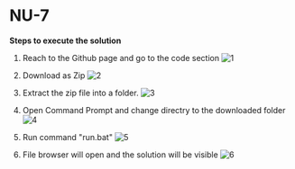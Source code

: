# NU-7
**Steps to execute the solution**

1. Reach to the Github page and go to the code section
![1](https://user-images.githubusercontent.com/68019168/132581081-fa689553-d413-48c8-9a4d-322f5ce8424b.PNG)

2. Download as Zip
![2](https://user-images.githubusercontent.com/68019168/132581100-c93f7289-a5d3-4875-9d32-ff0e8b49ea4c.PNG)

3. Extract the zip file into a folder.
![3](https://user-images.githubusercontent.com/68019168/132581123-86fe1d81-a304-42a6-b1bf-4cb74621ca7d.PNG)

4. Open Command Prompt and change directry to the downloaded folder
![4](https://user-images.githubusercontent.com/68019168/132581209-67e6f97d-61fd-450c-81ed-0f1a72f8d164.PNG)

5. Run command "run.bat"
![5](https://user-images.githubusercontent.com/68019168/132581714-7b109259-fb61-4fc2-bd74-01503f9a95c5.PNG)

6. File browser will open and the solution will be visible
![6](https://user-images.githubusercontent.com/68019168/132581229-bd82bc82-1572-456d-a95c-d5fb3189bf7d.PNG)
